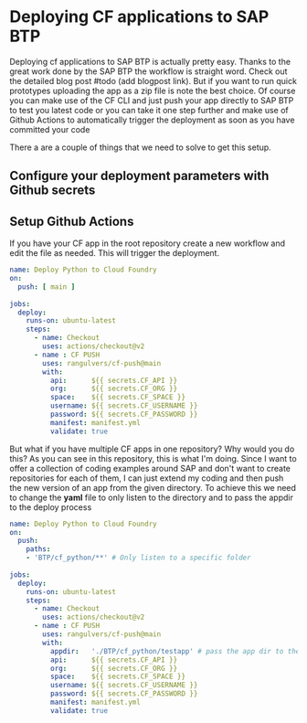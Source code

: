 # Deploying CF applications to SAP BTP

Deploying cf applications to SAP BTP is actually pretty easy. Thanks to the great work done by the SAP BTP the workflow is straight word. Check out the detailed blog post #todo (add blogpost link).
But if you want to run quick prototypes uploading the app as a zip file is note the best choice. Of course you can make use of the CF CLI and just push your app directly to SAP BTP to test you latest code or you can take it one step further and make use of Github Actions to automatically trigger the deployment as soon as you have committed your code

There a are a couple of things that we need to solve to get this setup. 

## Configure your deployment parameters with Github secrets

## Setup Github Actions

If you have your CF app in the root repository create a new workflow and edit the file as needed. This will trigger the deployment.

````yml
name: Deploy Python to Cloud Foundry
on:
  push: [ main ]
    
jobs:
  deploy:
    runs-on: ubuntu-latest
    steps:
      - name: Checkout
        uses: actions/checkout@v2
      - name : CF PUSH
        uses: rangulvers/cf-push@main
        with:
          api:      ${{ secrets.CF_API }}
          org:      ${{ secrets.CF_ORG }}
          space:    ${{ secrets.CF_SPACE }}
          username: ${{ secrets.CF_USERNAME }}
          password: ${{ secrets.CF_PASSWORD }}
          manifest: manifest.yml
          validate: true
````

But what if you have multiple CF apps in one repository? Why would you do this? As you can see in this repository, this is what I'm doing. Since I want to offer a collection of coding examples around SAP and don't want to create repositories for each of them, I can just extend my coding and then push the new version of an app from the given directory. To achieve this we need to change the **yaml** file to only listen to the directory and to pass the appdir to the deploy process

````yml
name: Deploy Python to Cloud Foundry
on:
  push:
    paths:
    - 'BTP/cf_python/**' # Only listen to a specific folder
    
jobs:
  deploy:
    runs-on: ubuntu-latest
    steps:
      - name: Checkout
        uses: actions/checkout@v2
      - name : CF PUSH
        uses: rangulvers/cf-push@main
        with:
          appdir:   './BTP/cf_python/testapp' # pass the app dir to the deploy process
          api:      ${{ secrets.CF_API }}
          org:      ${{ secrets.CF_ORG }}
          space:    ${{ secrets.CF_SPACE }}
          username: ${{ secrets.CF_USERNAME }}
          password: ${{ secrets.CF_PASSWORD }}
          manifest: manifest.yml
          validate: true

````